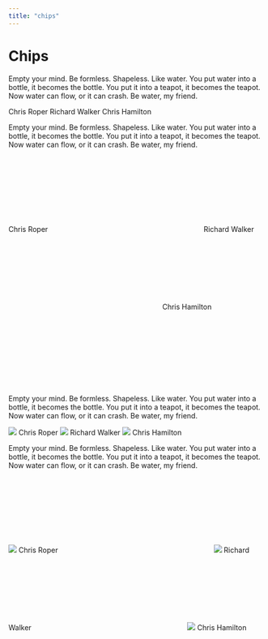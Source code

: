 ```yaml
---
title: "chips"
---
```


# Chips

<p>Empty your mind. Be formless. Shapeless. Like water. You put water into a bottle, it becomes the bottle. You put it into a teapot, it becomes the teapot. Now water can flow, or it can crash. Be water, my friend.</p>

<span class="chip">Chris Roper</span>
<span class="chip">Richard Walker</span>
<span class="chip">Chris Hamilton</span>

<p>Empty your mind. Be formless. Shapeless. Like water. You put water into a bottle, it becomes the bottle. You put it into a teapot, it becomes the teapot. Now water can flow, or it can crash. Be water, my friend.</p>

<span class="chip">
    Chris Roper
    <svg class="icon icon--small">
        <use xlink:href="/static/img/symbol-defs.svg#icon--close"></use>
    </svg>
</span>
<span class="chip">
    Richard Walker
    <svg class="icon icon--small">
        <use xlink:href="/static/img/symbol-defs.svg#icon--close"></use>
    </svg>
</span>
<span class="chip">
    Chris Hamilton
    <svg class="icon icon--small">
        <use xlink:href="/static/img/symbol-defs.svg#icon--close"></use>
    </svg>
</span>

<p>Empty your mind. Be formless. Shapeless. Like water. You put water into a bottle, it becomes the bottle. You put it into a teapot, it becomes the teapot. Now water can flow, or it can crash. Be water, my friend.</p>

<span class="chip">
    <img class="chip-image" src="http://www.clansofdestiny.com/assets/images/avatars/site/46.jpg">
    Chris Roper
</span>
<span class="chip">
    <img class="chip-image" src="http://www.clansofdestiny.com/assets/images/avatars/site/62.jpg">
    Richard Walker
</span>
<span class="chip">
    <img class="chip-image" src="http://www.clansofdestiny.com/assets/images/avatars/site/42.jpg">
    Chris Hamilton
</span>

<p>Empty your mind. Be formless. Shapeless. Like water. You put water into a bottle, it becomes the bottle. You put it into a teapot, it becomes the teapot. Now water can flow, or it can crash. Be water, my friend.</p>

<span class="chip">
    <img class="chip-image" src="http://www.clansofdestiny.com/assets/images/avatars/site/34.jpg">
    Chris Roper
    <svg class="icon icon--small">
        <use xlink:href="/static/img/symbol-defs.svg#icon--close"></use>
    </svg>
</span>
<span class="chip">
    <img class="chip-image" src="http://www.clansofdestiny.com/assets/images/avatars/site/20.jpg">
    Richard Walker
    <svg class="icon icon--small">
        <use xlink:href="/static/img/symbol-defs.svg#icon--close"></use>
    </svg>
</span>
<span class="chip">
    <img class="chip-image" src="http://www.clansofdestiny.com/assets/images/avatars/site/55.jpg">
    Chris Hamilton
    <svg class="icon icon--small">
        <use xlink:href="/static/img/symbol-defs.svg#icon--close"></use>
    </svg>
</span>
